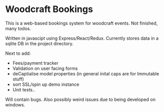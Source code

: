 #  Woodcraft Bookings

This is a web-based bookings system for woodcraft events. Not finished, many todos.

Written in javascipt using Express/React/Redux. Currently stores data in a sqlite DB in the project directory.

Next to add: 
 * Fees/payment tracker
 * Validation on user facing forms
 * deCaptialise model properties (in general inital caps are for Immutable stuff)
 * sort SSL/spin up demo instance 
 * Unit tests.. 

Will contain bugs. Also possibly weird issues due to being developed on windows.
